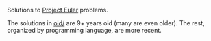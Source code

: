 Solutions to [Project Euler](https://projecteuler.net/) problems.

The solutions in [old/](old/) are 9+ years old (many are even older). The rest, organized by programming language, are more recent.

